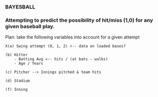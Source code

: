 ### BAYESBALL
### Attempting to predict the possibility of hit/miss (1,0) for any given baseball play.

Plan: take the following variables into account for a given attempt

    X(a) Swing attempt (0, 1, 2) <-- data on loaded bases?

    (b) Hitter
        - Batting Avg <-- hits / (at bats - walks)
        - Age / Years

    (c) Pitcher --> Innings pitched & team hits

    (d) Stadium

    (f) Inning
